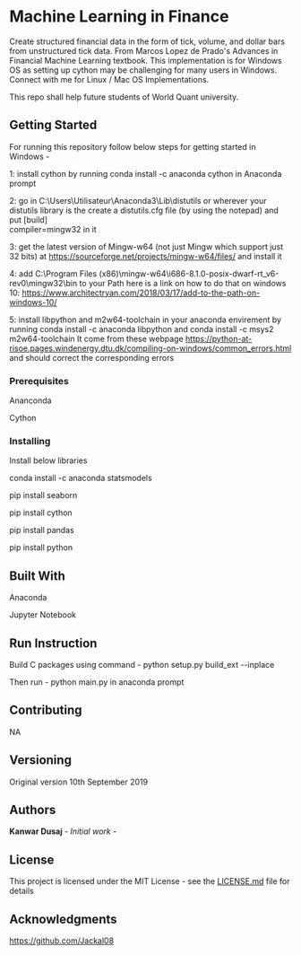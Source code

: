 # Machine Learning in Finance
Create structured financial data in the form of tick, volume, and dollar bars from unstructured tick data. From Marcos Lopez de Prado's Advances in Financial Machine Learning textbook.
This implementation is for Windows OS as setting up cython may be challenging for many users in Windows.
Connect with me for Linux / Mac OS Implementations.

This repo shall help future students of World Quant university.

## Getting Started

For running this repository follow below steps for getting started in Windows -

1: install cython by running conda install -c anaconda cython in Anaconda prompt 

2: go in C:\Users\Utilisateur\Anaconda3\Lib\distutils or wherever your distutils library is the create a distutils.cfg file (by using the notepad) and put 
[build]           
compiler=mingw32 
in it 

3: get the latest version of Mingw-w64 (not just Mingw which support just 32 bits) at https://sourceforge.net/projects/mingw-w64/files/ and install it

4: add C:\Program Files (x86)\mingw-w64\i686-8.1.0-posix-dwarf-rt_v6-rev0\mingw32\bin to your Path here is a link on how to do that on windows 10: https://www.architectryan.com/2018/03/17/add-to-the-path-on-windows-10/

5: install libpython and m2w64-toolchain in your anaconda envirement by running conda install -c anaconda libpython and conda install -c msys2 m2w64-toolchain It come from these webpage https://python-at-risoe.pages.windenergy.dtu.dk/compiling-on-windows/common_errors.html and should correct the corresponding errors

### Prerequisites

Ananconda

Cython

### Installing

Install below libraries

conda install -c anaconda statsmodels

pip install seaborn

pip install cython

pip install pandas

pip install python


## Built With

Anaconda

Jupyter Notebook

## Run Instruction 

Build C packages using command - python setup.py build_ext --inplace

Then run - python main.py in anaconda prompt


## Contributing

NA

## Versioning

Original version 10th September 2019

## Authors

**Kanwar Dusaj** - *Initial work* -


## License

This project is licensed under the MIT License - see the [LICENSE.md](LICENSE.md) file for details

## Acknowledgments

https://github.com/Jackal08

